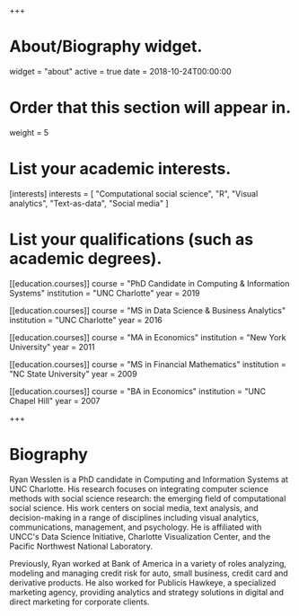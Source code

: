 +++
# About/Biography widget.
widget = "about"
active = true
date = 2018-10-24T00:00:00

# Order that this section will appear in.
weight = 5

# List your academic interests.
[interests]
  interests = [
    "Computational social science",
    "R",
    "Visual analytics",
    "Text-as-data",
    "Social media"
  ]

# List your qualifications (such as academic degrees).
[[education.courses]]
  course = "PhD Candidate in Computing & Information Systems"
  institution = "UNC Charlotte"
  year = 2019

[[education.courses]]
  course = "MS in Data Science & Business Analytics"
  institution = "UNC Charlotte"
  year = 2016
  
[[education.courses]]
  course = "MA in Economics"
  institution = "New York University"
  year = 2011
  
[[education.courses]]
  course = "MS in Financial Mathematics"
  institution = "NC State University"
  year = 2009

[[education.courses]]
  course = "BA in Economics"
  institution = "UNC Chapel Hill"
  year = 2007
 
+++

# Biography

Ryan Wesslen is a PhD candidate in Computing and Information Systems at UNC Charlotte. His research focuses on integrating computer science methods with social science research: the emerging field of computational social science. His work centers on social media, text analysis, and decision-making in a range of disciplines including visual analytics, communications, management, and psychology. He is affiliated with UNCC's Data Science Initiative, Charlotte Visualization Center, and the Pacific Northwest National Laboratory. 

Previously, Ryan worked at Bank of America in a variety of roles analyzing, modeling and managing credit risk for auto, small business, credit card and derivative products. He also worked for Publicis Hawkeye, a specialized marketing agency, providing analytics and strategy solutions in digital and direct marketing for corporate clients. 
